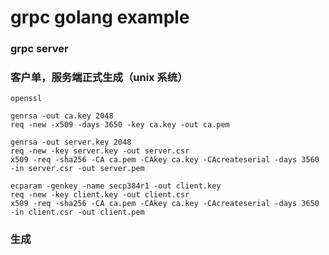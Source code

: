 # grpc golang example 

### grpc server

### 客户单，服务端正式生成（unix 系统）
```
openssl

genrsa -out ca.key 2048
req -new -x509 -days 3650 -key ca.key -out ca.pem

genrsa -out server.key 2048
req -new -key server.key -out server.csr
x509 -req -sha256 -CA ca.pem -CAkey ca.key -CAcreateserial -days 3560 -in server.csr -out server.pem

ecparam -genkey -name secp384r1 -out client.key
req -new -key client.key -out client.csr
x509 -req -sha256 -CA ca.pem -CAkey ca.key -CAcreateserial -days 3650 -in client.csr -out client.pem
```

### 生成
